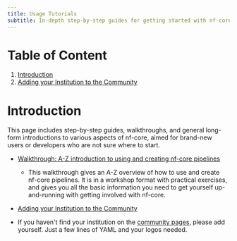 ```yaml
---
title: Usage Tutorials
subtitle: In-depth step-by-step guides for getting started with nf-core
---
```

# Table of Content
  1. [Introduction](#introduction)
  2. [Adding your Institution to the Community](#AddingyourInstitutiontotheCommunity)


# Introduction

This page includes step-by-step guides, walkthroughs, and general long-form introductions to various aspects of nf-core, aimed for brand-new users or developers who are not sure where to start.

- [Walkthrough: A-Z introduction to using and creating nf-core pipelines](tutorials/nf_core_tutorial.md)
  - This walkthrough gives an A-Z overview of how to use and create nf-core pipelines. It is in a workshop format with practical exercises, and gives you all the basic information you need to get yourself up-and-running with getting involved with nf-core.


 - [Adding your Institution to the Community](https://github.com/nf-core/nf-co.re/edit/medulka-patch-2/markdown/usage/tutorials/institution.md)
  * If you haven't find your institution on the [community pages](https://nf-co.re/community), please add yourself. Just a few lines of YAML and your logos needed.
